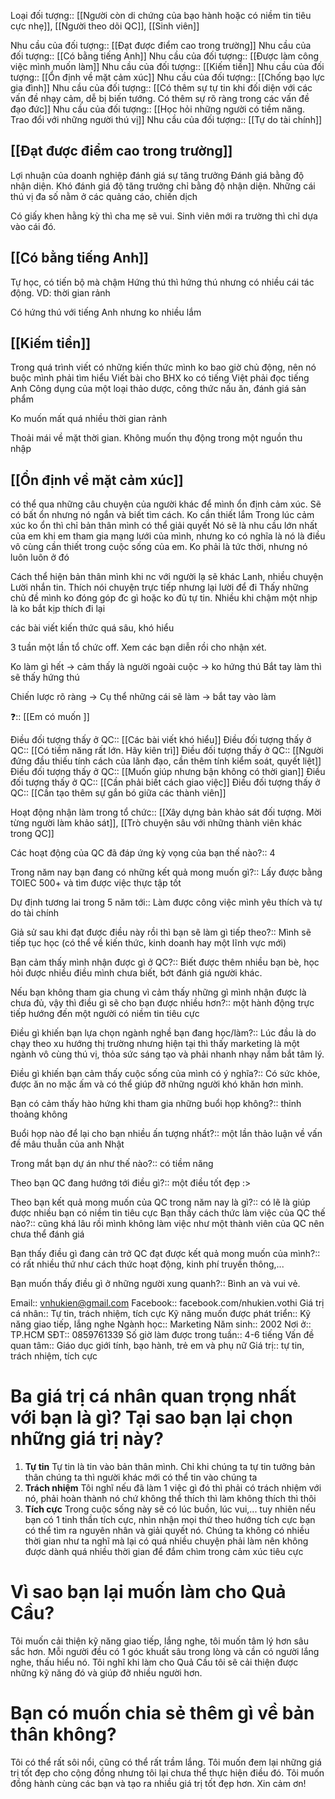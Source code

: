 Loại đối tượng:: [[Người còn di chứng của bạo hành hoặc có niềm tin tiêu cực nhẹ]], [[Người theo dõi QC]], [[Sinh viên]]

Nhu cầu của đối tượng:: [[Đạt được điểm cao trong trường]]
Nhu cầu của đối tượng:: [[Có bằng tiếng Anh]]
Nhu cầu của đối tượng:: [[Được làm công việc mình muốn làm]]
Nhu cầu của đối tượng:: [[Kiếm tiền]]
Nhu cầu của đối tượng:: [[Ổn định về mặt cảm xúc]]
Nhu cầu của đối tượng:: [[Chống bạo lực gia đình]]
Nhu cầu của đối tượng:: [[Có thêm sự tự tin khi đối diện với các vấn đề nhạy cảm, dễ bị biến tướng. Có thêm sự rõ ràng trong các vấn đề đạo đức]]
Nhu cầu của đối tượng:: [[Học hỏi những người có tiềm năng. Trao đổi với những người thú vị]]
Nhu cầu của đối tượng:: [[Tự do tài chính]]


## [[Đạt được điểm cao trong trường]]
Lợi nhuận của doanh nghiệp đánh giá sự tăng trưởng
Đánh giá bằng độ nhận diện. Khó đánh giá độ tăng trưởng chỉ bằng độ nhận diện. Những cái thú vị đa số nằm ở các quảng cáo, chiến dịch

Có giấy khen hằng kỳ thì cha mẹ sẽ vui. Sinh viên mới ra trường thì chỉ dựa vào cái đó.

## [[Có bằng tiếng Anh]]
Tự học, có tiến bộ mà chậm
Hứng thú thì hứng thú nhưng có nhiều cái tác động. VD: thời gian rảnh

Có hứng thú với tiếng Anh nhưng ko nhiều lắm

## [[Kiếm tiền]]
Trong quá trình viết có những kiến thức mình ko bao giờ chủ động, nên nó buộc mình phải tìm hiểu
Viết bài cho BHX ko có tiếng Việt phải đọc tiếng Anh
Công dụng của một loại thảo dược, công thức nấu ăn, đánh giá sản phẩm

Ko muốn mất quá nhiều thời gian rảnh

Thoải mái về mặt thời gian. Không muốn thụ động trong một nguồn thu nhập

## [[Ổn định về mặt cảm xúc]]
có thể qua những câu chuyện của người khác để mình ổn định cảm xúc. Sẽ có bất ổn nhưng nó ngắn và biết tìm cách. Ko cần thiết lắm
Trong lúc cảm xúc ko ổn thì chỉ bản thân mình có thể giải quyết
Nó sẽ là nhu cầu lớn nhất của em khi em tham gia mạng lưới của mình, nhưng ko có nghĩa là nó là điều vô cùng cần thiết trong cuộc sống của em.
Ko phải là tức thời, nhưng nó luôn luôn ở đó

Cách thể hiện bản thân mình khi nc với người lạ sẽ khác
Lanh, nhiều chuyện
Lười nhắn tin. Thích nói chuyện trực tiếp nhưng lại lười để đi 
Thấy những chủ đề mình ko đóng góp đc gì hoặc ko đủ tự tin. Nhiều khi chậm một nhịp là ko bắt kịp
thích đi lại

các bài viết kiến thức quá sâu, khó hiểu

3 tuần một lần tổ chức off. Xem các bạn diễn rồi cho nhận xét. 

Ko làm gì hết → cảm thấy là người ngoài cuộc → ko hứng thú
Bắt tay làm thì sẽ thấy hứng thú 

Chiến lược rõ ràng → Cụ thể những cái sẽ làm → bắt tay vào làm

❓:: [[Em có muốn ]]

Điều đối tượng thấy ở QC:: [[Các bài viết khó hiểu]]
Điều đối tượng thấy ở QC:: [[Có tiềm năng rất lớn. Hãy kiên trì]]
Điều đối tượng thấy ở QC:: [[Người đứng đầu thiếu tính cách của lãnh đạo, cần thêm tính kiểm soát, quyết liệt]]
Điều đối tượng thấy ở QC:: [[Muốn giúp nhưng bận không có thời gian]]
Điều đối tượng thấy ở QC:: [[Cần phải biết cách giao việc]]
Điều đối tượng thấy ở QC:: [[Cần tạo thêm sự gắn bó giữa các thành viên]]

Hoạt động nhận làm trong tổ chức:: [[Xây dựng bản khảo sát đối tượng. Mời từng người làm khảo sát]], [[Trò chuyện sâu với những thành viên khác trong QC]]


Các hoạt động của QC đã đáp ứng kỳ vọng của bạn thế nào?:: 4

Trong năm nay bạn đang có những kết quả mong muốn gì?:: Lấy được bằng TOIEC 500+ và tìm được việc thực tập tốt 

Dự định tương lai trong 5 năm tới:: Làm được công việc mình yêu thích và tự do tài chính 

Giả sử sau khi đạt được điều này rồi thì bạn sẽ làm gì tiếp theo?:: Mình sẽ tiếp tục học (có thể về kiến thức, kinh doanh hay một lĩnh vực mới) 

Bạn cảm thấy mình nhận được gì ở QC?:: Biết được thêm nhiều bạn bè, học hỏi được nhiều điều mình chưa biết, bớt đánh giá người khác.

Nếu bạn không tham gia chung vì cảm thấy những gì mình nhận được là chưa đủ, vậy thì điều gì sẽ cho bạn được nhiều hơn?:: một hành động trực tiếp hướng đến một người có niềm tin tiêu cực 

Điều gì khiến bạn lựa chọn ngành nghề bạn đang học/làm?:: Lúc đầu là do chạy theo xu hướng thị trường nhưng hiện tại thì thấy marketing là một ngành vô cùng thú vị, thỏa sức sáng tạo và phải nhanh nhạy nắm bắt tâm lý. 

Điều gì khiến bạn cảm thấy cuộc sống của mình có ý nghĩa?:: Có sức khỏe, được ăn no mặc ấm và có thể giúp đỡ những người khó khăn hơn mình.

Bạn có cảm thấy hào hứng khi tham gia những buổi họp không?:: thỉnh thoảng không 

Buổi họp nào để lại cho bạn nhiều ấn tượng nhất?:: một lần thảo luận về vấn đề mâu thuẫn của anh Nhật 

Trong mắt bạn dự án như thế nào?:: có tiềm năng 

Theo bạn QC đang hướng tới điều gì?:: một điều tốt đẹp :>

Theo bạn kết quả mong muốn của QC trong năm nay là gì?:: có lẽ là giúp được nhiều bạn có niềm tin tiêu cực 
Bạn thấy cách thức làm việc của QC thế nào?:: cũng khá lâu rồi mình không làm việc như một thành viên của QC nên chưa thể đánh giá 

Bạn thấy điều gì đang cản trở QC đạt được kết quả mong muốn của mình?:: có rất nhiều thứ như cách thức hoạt động, kinh phí truyền thông,...

Bạn muốn thấy điều gì ở những người xung quanh?:: Bình an và vui vẻ.





Email:: vnhukien@gmail.com
Facebook:: facebook.com/nhukien.vothi
Giá trị cá nhân:: Tự tin, trách nhiệm, tích cực
Kỹ năng muốn được phát triển:: Kỹ năng giao tiếp, lắng nghe
Ngành học:: Marketing
Năm sinh:: 2002
Nơi ở:: TP.HCM
SĐT:: 0859761339
Số giờ làm được trong tuần:: 4-6 tiếng
Vấn đề quan tâm:: Giáo dục giới tính, bạo hành, trẻ em và phụ nữ
Giá trị:: tự tin, trách nhiệm, tích cực
# Ba giá trị cá nhân quan trọng nhất với bạn là gì? Tại sao bạn lại chọn những giá trị này?

1. **Tự tin**
Tự tin là tin vào bản thân mình. Chỉ khi chúng ta tự tin tưởng bản thân chúng ta thì người khác mới có thể tin vào chúng ta
2. **Trách nhiệm**
Tôi nghĩ nếu đã làm 1 việc gì đó thì phải có trách nhiệm với nó, phải hoàn thành nó chứ không thể thích thì làm không thích thì thôi
3. **Tích cực**
Trong cuộc sống này sẽ có lúc buồn, lúc vui,... tuy nhiên nếu bạn có 1 tinh thần tích cực, nhìn nhận mọi thứ theo hướng tích cực bạn có thể tìm ra nguyên nhân và giải quyết nó. Chúng ta không có nhiều thời gian như ta nghĩ mà lại có quá nhiều chuyện phải làm nên không được dành quá nhiều thời gian để đắm chìm trong cảm xúc tiêu cực

# Vì sao bạn lại muốn làm cho Quả Cầu?
Tôi muốn cải thiện kỹ năng giao tiếp, lắng nghe, tôi muốn tâm lý hơn sâu sắc hơn. Mỗi người đều có 1 góc khuất sâu trong lòng và cần có người lắng nghe, thấu hiểu nó. Tôi nghĩ khi làm cho Quả Cầu tôi sẽ cải thiện được những kỹ năng đó và giúp đỡ nhiều người hơn.

# Bạn có muốn chia sẻ thêm gì về bản thân không?
Tôi có thể rất sôi nổi, cũng có thể rất trầm lắng. Tôi muốn đem lại những giá trị tốt đẹp cho cộng đồng nhưng tôi lại chưa thể thực hiện điều đó. Tôi muốn đồng hành cùng các bạn và tạo ra nhiều giá trị tốt đẹp hơn. Xin cảm ơn!
